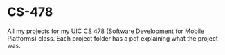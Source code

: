 # CS-478
 All my projects for my UIC CS 478 (Software Development for Mobile Platforms) class. Each project folder has a pdf explaining what the project was.  
